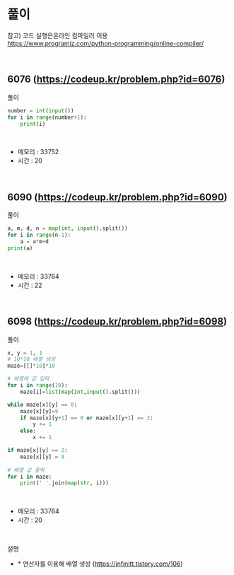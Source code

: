 # 풀이
참고) 코드 실행은온라인 컴파일러 이용
<br>
https://www.programiz.com/python-programming/online-compiler/

<br>

## 6076 (https://codeup.kr/problem.php?id=6076)
풀이

```python
number = int(input())
for i in range(number+1):
    print(i)
```

<br>

- 메모리 : 33752
- 시간 : 20


<br>

## 6090 (https://codeup.kr/problem.php?id=6090)
풀이


```python
a, m, d, n = map(int, input().split())
for i in range(n-1):
    a = a*m+d
print(a)
```

<br>

- 메모리 : 33764
- 시간 : 22

<br>


## 6098 (https://codeup.kr/problem.php?id=6098)
풀이


```python
x, y = 1, 1
# 10*10 배열 생성
maze=[[]*10]*10

# 배열에 값 입력
for i in range(10):
    maze[i]=list(map(int,input().split()))

while maze[x][y] == 0:
    maze[x][y]=9
    if maze[x][y+1] == 0 or maze[x][y+1] == 2:
        y += 1
    else:
        x += 1

if maze[x][y] == 2:
    maze[x][y] = 9
    
# 배열 값 출력
for i in maze:
    print(' '.join(map(str, i)))
```

<br>

- 메모리 : 33764
- 시간 : 20

<br>

설명

- \* 연산자를 이용해 배열 생성 (https://infinitt.tistory.com/106)
  
